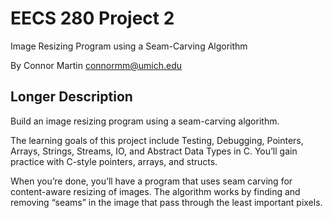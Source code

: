 EECS 280 Project 2
===========================
Image Resizing Program using a Seam-Carving Algorithm

By Connor Martin <connormm@umich.edu>

## Longer Description
Build an image resizing program using a seam-carving algorithm.

The learning goals of this project include Testing, Debugging, Pointers, Arrays, Strings, Streams, IO, and Abstract Data Types in C. You’ll gain practice with C-style pointers, arrays, and structs.

When you’re done, you’ll have a program that uses seam carving for content-aware resizing of images. The algorithm works by finding and removing “seams” in the image that pass through the least important pixels.